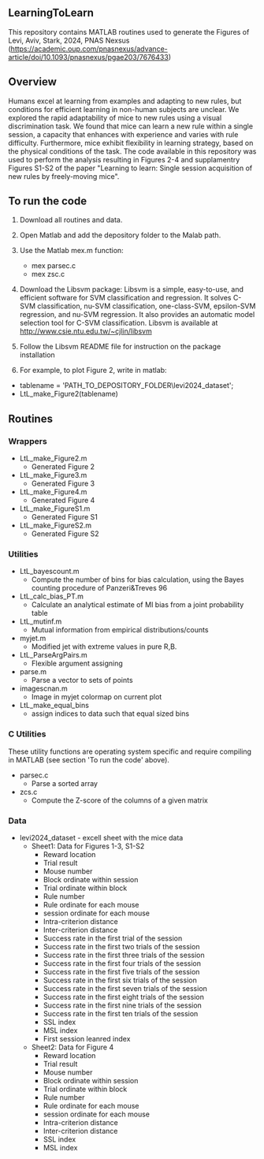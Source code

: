 ## **LearningToLearn**

This repository contains MATLAB routines used to generate the Figures of Levi, Aviv, Stark, 2024, PNAS Nexsus (https://academic.oup.com/pnasnexus/advance-article/doi/10.1093/pnasnexus/pgae203/7676433)

## Overview
Humans excel at learning from examples and adapting to new rules, but conditions for
efficient learning in non-human subjects are unclear. We explored the rapid adaptability of mice
to new rules using a visual discrimination task. We found that mice can learn a new rule within a
single session, a capacity that enhances with experience and varies with rule difficulty.
Furthermore, mice exhibit flexibility in learning strategy, based on the physical conditions of the
task. The code available in this repository was used to perform the analysis resulting in Figures 2-4 and supplamentry Figures S1-S2 of the paper "Learning to learn: Single session acquisition of new rules by freely-moving mice".

## To run the code
1. Download all routines and data.
2. Open Matlab and add the depository folder to the Malab path.
3. Use the Matlab mex.m function:
   - mex parsec.c
   - mex zsc.c
4. Download the Libsvm package:
Libsvm is a simple, easy-to-use, and efficient software for SVM
classification and regression. It solves C-SVM classification, nu-SVM
classification, one-class-SVM, epsilon-SVM regression, and nu-SVM
regression. It also provides an automatic model selection tool for
C-SVM classification.
Libsvm is available at
http://www.csie.ntu.edu.tw/~cjlin/libsvm

5. Follow the Libsvm README file for instruction on the package installation
6. For example, to plot Figure 2, write in matlab:
- tablename = 'PATH_TO_DEPOSITORY_FOLDER\levi2024_dataset';
- LtL_make_Figure2(tablename)
 
## Routines

### Wrappers
- LtL_make_Figure2.m
  - Generated Figure 2
- LtL_make_Figure3.m
  - Generated Figure 3
- LtL_make_Figure4.m
  - Generated Figure 4
- LtL_make_FigureS1.m
  - Generated Figure S1
- LtL_make_FigureS2.m
  - Generated Figure S2

### Utilities
- LtL_bayescount.m
  - Compute the number of bins for bias calculation, using the Bayes counting procedure of Panzeri&Treves 96
- LtL_calc_bias_PT.m
  - Calculate an analytical estimate of MI bias from a joint probability table
- LtL_mutinf.m
  - Mutual information from empirical distributions/counts
- myjet.m
  - Modified jet with extreme values in pure R,B.
- LtL_ParseArgPairs.m
  - Flexible argument assigning
- parse.m
  - Parse a vector to sets of points
- imagescnan.m
  - Image in myjet colormap on current plot
- LtL_make_equal_bins
  - assign indices to data such that equal sized bins
 
### C Utilities
These utility functions are operating system specific and require compiling in MATLAB (see section 'To run the code' above). 
- parsec.c
  - Parse a sorted array
- zcs.c
  - Compute the Z-score of the columns of a given matrix

### Data
- levi2024_dataset - excell sheet with the mice data
  - Sheet1: Data for Figures 1-3, S1-S2
    - Reward location
    - Trial result
    - Mouse number
    - Block ordinate within session
    - Trial ordinate within block
    - Rule number
    - Rule ordinate for each mouse
    - session ordinate for each mouse
    - Intra-criterion distance
    - Inter-criterion distance
    - Success rate in the first trial of the session
    - Success rate in the first two trials of the session
    - Success rate in the first three trials of the session
    - Success rate in the first four trials of the session
    - Success rate in the first five trials of the session
    - Success rate in the first six trials of the session
    - Success rate in the first seven trials of the session
    - Success rate in the first eight trials of the session
    - Success rate in the first nine trials of the session
    - Success rate in the first ten trials of the session
    - SSL index
    - MSL index
    - First session leanred index
  - Sheet2: Data for Figure 4
    - Reward location
    - Trial result
    - Mouse number
    - Block ordinate within session
    - Trial ordinate within block
    - Rule number
    - Rule ordinate for each mouse
    - session ordinate for each mouse
    - Intra-criterion distance
    - Inter-criterion distance
    - SSL index
    - MSL index



